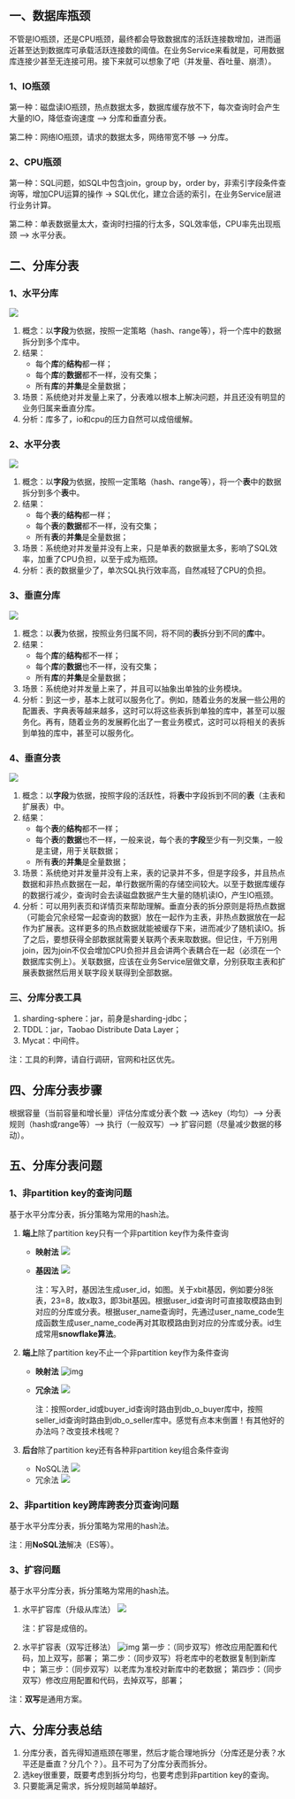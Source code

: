 ## 一、数据库瓶颈

不管是IO瓶颈，还是CPU瓶颈，最终都会导致数据库的活跃连接数增加，进而逼近甚至达到数据库可承载活跃连接数的阈值。在业务Service来看就是，可用数据库连接少甚至无连接可用。接下来就可以想象了吧（并发量、吞吐量、崩溃）。



### 1、IO瓶颈

第一种：磁盘读IO瓶颈，热点数据太多，数据库缓存放不下，每次查询时会产生大量的IO，降低查询速度 --> 分库和垂直分表。

第二种：网络IO瓶颈，请求的数据太多，网络带宽不够 --> 分库。



### 2、CPU瓶颈

第一种：SQL问题，如SQL中包含join，group by，order by，非索引字段条件查询等，增加CPU运算的操作 -> SQL优化，建立合适的索引，在业务Service层进行业务计算。

第二种：单表数据量太大，查询时扫描的行太多，SQL效率低，CPU率先出现瓶颈 --> 水平分表。



## 二、分库分表

### 1、水平分库

![](https://images2018.cnblogs.com/blog/955136/201808/955136-20180806205041600-432363041.png)

1. 概念：以**字段**为依据，按照一定策略（hash、range等），将一个库中的数据拆分到多个库中。
2. 结果：
   - 每个**库**的**结构**都一样；
   - 每个**库**的**数据**都不一样，没有交集；
   - 所有**库**的**并集**是全量数据；
3. 场景：系统绝对并发量上来了，分表难以根本上解决问题，并且还没有明显的业务归属来垂直分库。
4. 分析：库多了，io和cpu的压力自然可以成倍缓解。



### 2、水平分表

![](https://images2018.cnblogs.com/blog/955136/201808/955136-20180806210016545-644285275.png)

1. 概念：以**字段**为依据，按照一定策略（hash、range等），将一个**表**中的数据拆分到多个**表**中。
2. 结果：
   - 每个**表**的**结构**都一样；
   - 每个**表**的**数据**都不一样，没有交集；
   - 所有**表**的**并集**是全量数据；
3. 场景：系统绝对并发量并没有上来，只是单表的数据量太多，影响了SQL效率，加重了CPU负担，以至于成为瓶颈。
4. 分析：表的数据量少了，单次SQL执行效率高，自然减轻了CPU的负担。



### 3、垂直分库

![](https://images2018.cnblogs.com/blog/955136/201808/955136-20180806211319921-1425169745.png)

1. 概念：以**表**为依据，按照业务归属不同，将不同的**表**拆分到不同的**库**中。
2. 结果：
   - 每个**库**的**结构**都不一样；
   - 每个**库**的**数据**也不一样，没有交集；
   - 所有**库**的**并集**是全量数据；
3. 场景：系统绝对并发量上来了，并且可以抽象出单独的业务模块。
4. 分析：到这一步，基本上就可以服务化了。例如，随着业务的发展一些公用的配置表、字典表等越来越多，这时可以将这些表拆到单独的库中，甚至可以服务化。再有，随着业务的发展孵化出了一套业务模式，这时可以将相关的表拆到单独的库中，甚至可以服务化。



### 4、垂直分表

![](https://images2018.cnblogs.com/blog/955136/201808/955136-20180806212658885-2067482042.png)

1. 概念：以**字段**为依据，按照字段的活跃性，将**表**中字段拆到不同的**表**（主表和扩展表）中。
2. 结果：
   - 每个**表**的**结构**都不一样；
   - 每个**表**的**数据**也不一样，一般来说，每个表的**字段**至少有一列交集，一般是主键，用于关联数据；
   - 所有**表**的**并集**是全量数据；
3. 场景：系统绝对并发量并没有上来，表的记录并不多，但是字段多，并且热点数据和非热点数据在一起，单行数据所需的存储空间较大。以至于数据库缓存的数据行减少，查询时会去读磁盘数据产生大量的随机读IO，产生IO瓶颈。
4. 分析：可以用列表页和详情页来帮助理解。垂直分表的拆分原则是将热点数据（可能会冗余经常一起查询的数据）放在一起作为主表，非热点数据放在一起作为扩展表。这样更多的热点数据就能被缓存下来，进而减少了随机读IO。拆了之后，要想获得全部数据就需要关联两个表来取数据。但记住，千万别用join，因为join不仅会增加CPU负担并且会讲两个表耦合在一起（必须在一个数据库实例上）。关联数据，应该在业务Service层做文章，分别获取主表和扩展表数据然后用关联字段关联得到全部数据。



### 三、分库分表工具

1. sharding-sphere：jar，前身是sharding-jdbc；
2. TDDL：jar，Taobao Distribute Data Layer；
3. Mycat：中间件。

注：工具的利弊，请自行调研，官网和社区优先。



## 四、分库分表步骤

根据容量（当前容量和增长量）评估分库或分表个数 --> 选key（均匀）--> 分表规则（hash或range等）--> 执行（一般双写）--> 扩容问题（尽量减少数据的移动）。



## 五、分库分表问题

### 1、非partition key的查询问题

基于水平分库分表，拆分策略为常用的hash法。

1. **端上**除了partition key只有一个非partition key作为条件查询

   - **映射法**
     ![](https://images2018.cnblogs.com/blog/955136/201808/955136-20180807105926589-1001810279.png)

   - **基因法**
     ![](https://images2018.cnblogs.com/blog/955136/201808/955136-20180807131414339-111952151.png)

     注：写入时，基因法生成user_id，如图。关于xbit基因，例如要分8张表，23=8，故x取3，即3bit基因。根据user_id查询时可直接取模路由到对应的分库或分表。根据user_name查询时，先通过user_name_code生成函数生成user_name_code再对其取模路由到对应的分库或分表。id生成常用**snowflake算法**。

2. **端上**除了partition key不止一个非partition key作为条件查询

   - **映射法**
     ![img](https://images2018.cnblogs.com/blog/955136/201808/955136-20180807110030707-42616490.png)

   - **冗余法**
     ![](https://images2018.cnblogs.com/blog/955136/201808/955136-20180807171456867-464776606.png)

     注：按照order_id或buyer_id查询时路由到db_o_buyer库中，按照seller_id查询时路由到db_o_seller库中。感觉有点本末倒置！有其他好的办法吗？改变技术栈呢？

3. **后台**除了partition key还有各种非partition key组合条件查询

   - NoSQL法
     ![](https://images2018.cnblogs.com/blog/955136/201808/955136-20180807164252157-849366697.png)
   - 冗余法
     ![](https://images2018.cnblogs.com/blog/955136/201808/955136-20180807164356760-1225281969.png)



### 2、非partition key跨库跨表分页查询问题

基于水平分库分表，拆分策略为常用的hash法。

注：用**NoSQL法**解决（ES等）。



### 3、扩容问题

基于水平分库分表，拆分策略为常用的hash法。

1. 水平扩容库（升级从库法）
   ![](https://images2018.cnblogs.com/blog/955136/201808/955136-20180807222601104-674464032.png)

   注：扩容是成倍的。

2. 水平扩容表（双写迁移法）
   ![img](https://images2018.cnblogs.com/blog/955136/201808/955136-20180807230203075-707265239.png)
   第一步：（同步双写）修改应用配置和代码，加上双写，部署；
   第二步：（同步双写）将老库中的老数据复制到新库中；
   第三步：（同步双写）以老库为准校对新库中的老数据；
   第四步：（同步双写）修改应用配置和代码，去掉双写，部署；

注：**双写**是通用方案。



## 六、分库分表总结

1. 分库分表，首先得知道瓶颈在哪里，然后才能合理地拆分（分库还是分表？水平还是垂直？分几个？）。且不可为了分库分表而拆分。
2. 选key很重要，既要考虑到拆分均匀，也要考虑到非partition key的查询。
3. 只要能满足需求，拆分规则越简单越好。